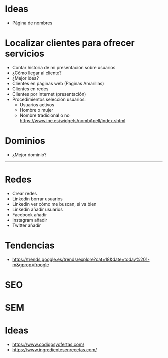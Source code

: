 # Ideas	
- Página de nombres	

# Localizar clientes para ofrecer servicios	
- Contar historia de mi presentación sobre usuarios
- ¿Cómo llegar al cliente?
- ¿Mejor idea?	
- Clientes en páginas web (Páginas Amarillas)	
- Clientes en redes	
- Clientes por Internet (presentación)	
- Procedimientos selección usuarios:	
  - Usuarios activos	
  - Hombre o mujer	
  - Nombre tradicional o no https://www.ine.es/widgets/nombApell/index.shtml	

# Dominios	
- ¿Mejor dominio?

-------------------

# Redes
- Crear redes
- Linkedin borrar usuarios
- Linkedin ver cómo me buscan, si va bien
- Linkedin añadir usuarios
- Facebook añadir
- Instagram añadir
- Twitter añadir

# Tendencias
* https://trends.google.es/trends/explore?cat=18&date=today%201-m&gprop=froogle

# SEO

# SEM

# Ideas
* https://www.codigosyofertas.com/
* https://www.ingredientesenrecetas.com/
